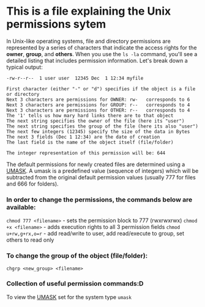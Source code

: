# This is a file explaining the Unix permissions sytem


In Unix-like operating systems, file and directory permissions are represented by a series of characters that indicate the access rights for the **owner**, **group**, and **others**. When you use the `ls -la` command, you'll see a detailed listing that includes permission information. Let's break down a typical output:

```
-rw-r--r--  1 user user  12345 Dec  1 12:34 myfile

First character (either "-" or "d") specifies if the object is a file or directory
Next 3 characters are permissions for OWNER: rw-   corresponds to 6
Next 3 characters are permissions for GROUP: r--   corresponds to 4
Next 3 characters are permissions for OTHER: r--   corresponds to 4
The '1' tells us how mary hard links there are to that object
The next string specifies the owner of the file (here its "user")
The next string specifies the group of the file (here its also "user")
The next few integers (12345) specify the size of the data in Bytes
The next 3 fields (Dec 1 12:34) are the date of creation
The last field is the name of the object itself (file/folder)

The integer representation of this permission will be: 644
```

The default permissions for newly created files are determined using a [UMASK](UMASK.md). A umask is a predefined value (sequence of integers) which will be subtracted from the original default permission values (usually 777 for files and 666 for folders).

### In order to change the permissions, the commands below are available:

```chmod 777 <filename>``` - sets the permission block to 777 (rwxrwxrwx)
```chmod +x <filename>```  - adds execution rights to all 3 permission fields
```chmod u+rw,g+rx,o=r```  - add read/write to user, add read/execute to group, set others to read only

### To change the group of the object (file/folder):

```chgrp <new_group> <filename>```


### Collection of useful permission commands:D

To view the [UMASK](UMASK.md) set for the system type
```umask```



